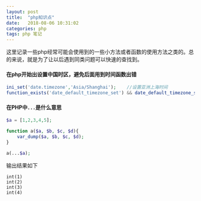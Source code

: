 ```yaml
---
layout: post
title:  "php知识点"
date:   2018-08-06 10:31:02
categories: php
tags: php 笔记
---
```



这里记录一些php经常可能会使用到的一些小方法或者函数的使用方法之类的。总的来说，就是为了让以后遇到同类问题可以快速的查找到。





####  在php开始出设置中国时区，避免后面用到时间函数出错
```php
ini_set('date.timezone','Asia/Shanghai');    //设置亚洲上海时间
function_exists('date_default_timezone_set') && date_default_timezone_set('PRC'); //设置中国时区
```

####  在PHP中`...`是什么意思

```php
$a = [1,2,3,4,5];

function a($a, $b, $c, $d){
	var_dump($a, $b, $c, $d);
}

a(...$a);
```
输出结果如下
```
int(1)
int(2)
int(3)
int(4)
```


